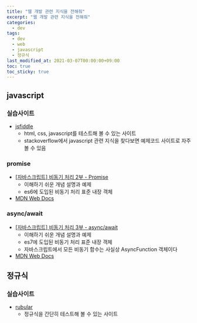 ```yaml
---
title: "웹 개발 관련 지식을 전해줘"
excerpt: "웹 개발 관련 지식을 전해줘"
categories: 
  - dev
tags: 
  - dev
  - web
  - javascript
  - 정규식
last_modified_at: 2021-03-07T00:00:00+09:00
toc: true
toc_sticky: true
---
```


## javascript
### 실습사이트
- [jsfiddle](https://jsfiddle.net/)
  - html, css, javascript를 테스트해 볼 수 있는 사이트
  - stackoverflow에서 javascript 관련 지식을 찾다보면 예제코드 사이트로 자주 볼 수 있음
### promise
- [[자바스크립트] 비동기 처리 2부 - Promise](https://www.daleseo.com/js-async-promise/)
  - 이해하기 쉬운 개념 설명과 예제
  - es6에 도입된 비동기 처리 표준 내장 객체
- [MDN Web Docs](https://developer.mozilla.org/ko/docs/Web/JavaScript/Reference/Global_Objects/Promise)
### async/await
- [[자바스크립트] 비동기 처리 3부 - async/await](https://www.daleseo.com/js-async-async-await/)
  - 이해하기 쉬운 개념 설명과 예제
  - es7에 도입된 비동기 처리 표준 내장 객체
  - 자바스크립트에서 모든 비동기 함수는 사실상 AsyncFunction 객체이다
- [MDN Web Docs](https://developer.mozilla.org/ko/docs/Web/JavaScript/Reference/Global_Objects/AsyncFunction)


## 정규식
### 실습사이트
- [rubular](https://rubular.com/)
  - 정규식을 간단히 테스트해 볼 수 있는 사이트
